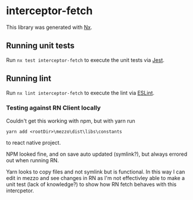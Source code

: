# interceptor-fetch

This library was generated with [Nx](https://nx.dev).

## Running unit tests

Run `nx test interceptor-fetch` to execute the unit tests via [Jest](https://jestjs.io).

## Running lint

Run `nx lint interceptor-fetch` to execute the lint via [ESLint](https://eslint.org/).

### Testing against RN Client locally

Couldn't get this working with npm, but with yarn run

`yarn add <rootDir>\mezzo\dist\libs\constants`

to react native project.

NPM looked fine, and on save auto updated (symlink?), but always errored out when running RN.

Yarn looks to copy files and not symlink but is functional. In this way I can edit in mezzo and see changes in RN as I'm not effectivley able to make a unit test
(lack of knowledge?) to show how RN fetch behaves with this intercpetor.
